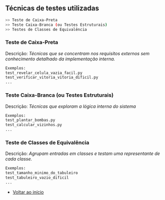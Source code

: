 ## Técnicas de testes utilizadas
```sh
>> Teste de Caixa-Preta
>> Teste Caixa-Branca (ou Testes Estruturais)
>> Testes de Classes de Equivalência
```

### Teste de Caixa-Preta

Descrição: *Técnicas que se concentram nos requisitos externos sem conhecimento detalhado da implementação interna.*
```sh
Exemplos: 
test_revelar_celula_vazia_facil.py 
test_verificar_vitoria_vitoria_dificil.py
...
```

### Teste Caixa-Branca (ou Testes Estruturais)

Descrição: *Técnicas que exploram a lógica interna do sistema*
```sh
Exemplos: 
test_plantar_bombas.py
test_calcular_vizinhos.py
...
```


### Teste de Classes de Equivalência

Descrição: *Agrupam entradas em classes e testam uma representante de cada classe.*
```sh
Exemplos: 
test_tamanho_minimo_do_tabuleiro
test_tabuleiro_vazio_dificil
...
```

- [Voltar ao início](./Readme.md)
